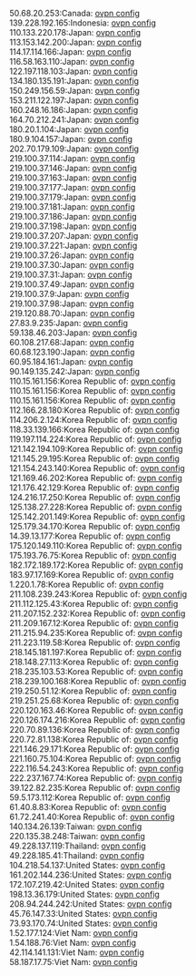 50.68.20.253:Canada: [ovpn config](vpn/50_68_20_253.ovpn)  
139.228.192.165:Indonesia: [ovpn config](vpn/139_228_192_165.ovpn)  
110.133.220.178:Japan: [ovpn config](vpn/110_133_220_178.ovpn)  
113.153.142.200:Japan: [ovpn config](vpn/113_153_142_200.ovpn)  
114.17.114.166:Japan: [ovpn config](vpn/114_17_114_166.ovpn)  
116.58.163.110:Japan: [ovpn config](vpn/116_58_163_110.ovpn)  
122.197.118.103:Japan: [ovpn config](vpn/122_197_118_103.ovpn)  
134.180.135.191:Japan: [ovpn config](vpn/134_180_135_191.ovpn)  
150.249.156.59:Japan: [ovpn config](vpn/150_249_156_59.ovpn)  
153.211.122.197:Japan: [ovpn config](vpn/153_211_122_197.ovpn)  
160.248.16.186:Japan: [ovpn config](vpn/160_248_16_186.ovpn)  
164.70.212.241:Japan: [ovpn config](vpn/164_70_212_241.ovpn)  
180.20.1.104:Japan: [ovpn config](vpn/180_20_1_104.ovpn)  
180.9.104.157:Japan: [ovpn config](vpn/180_9_104_157.ovpn)  
202.70.179.109:Japan: [ovpn config](vpn/202_70_179_109.ovpn)  
219.100.37.114:Japan: [ovpn config](vpn/219_100_37_114.ovpn)  
219.100.37.146:Japan: [ovpn config](vpn/219_100_37_146.ovpn)  
219.100.37.163:Japan: [ovpn config](vpn/219_100_37_163.ovpn)  
219.100.37.177:Japan: [ovpn config](vpn/219_100_37_177.ovpn)  
219.100.37.179:Japan: [ovpn config](vpn/219_100_37_179.ovpn)  
219.100.37.181:Japan: [ovpn config](vpn/219_100_37_181.ovpn)  
219.100.37.186:Japan: [ovpn config](vpn/219_100_37_186.ovpn)  
219.100.37.198:Japan: [ovpn config](vpn/219_100_37_198.ovpn)  
219.100.37.207:Japan: [ovpn config](vpn/219_100_37_207.ovpn)  
219.100.37.221:Japan: [ovpn config](vpn/219_100_37_221.ovpn)  
219.100.37.26:Japan: [ovpn config](vpn/219_100_37_26.ovpn)  
219.100.37.30:Japan: [ovpn config](vpn/219_100_37_30.ovpn)  
219.100.37.31:Japan: [ovpn config](vpn/219_100_37_31.ovpn)  
219.100.37.49:Japan: [ovpn config](vpn/219_100_37_49.ovpn)  
219.100.37.9:Japan: [ovpn config](vpn/219_100_37_9.ovpn)  
219.100.37.98:Japan: [ovpn config](vpn/219_100_37_98.ovpn)  
219.120.88.70:Japan: [ovpn config](vpn/219_120_88_70.ovpn)  
27.83.9.235:Japan: [ovpn config](vpn/27_83_9_235.ovpn)  
59.138.46.203:Japan: [ovpn config](vpn/59_138_46_203.ovpn)  
60.108.217.68:Japan: [ovpn config](vpn/60_108_217_68.ovpn)  
60.68.123.190:Japan: [ovpn config](vpn/60_68_123_190.ovpn)  
60.95.184.161:Japan: [ovpn config](vpn/60_95_184_161.ovpn)  
90.149.135.242:Japan: [ovpn config](vpn/90_149_135_242.ovpn)  
110.15.161.156:Korea Republic of: [ovpn config](vpn/110_15_161_156.ovpn)  
110.15.161.156:Korea Republic of: [ovpn config](vpn/110_15_161_156.ovpn)  
110.15.161.156:Korea Republic of: [ovpn config](vpn/110_15_161_156.ovpn)  
112.166.28.180:Korea Republic of: [ovpn config](vpn/112_166_28_180.ovpn)  
114.206.2.124:Korea Republic of: [ovpn config](vpn/114_206_2_124.ovpn)  
118.33.139.166:Korea Republic of: [ovpn config](vpn/118_33_139_166.ovpn)  
119.197.114.224:Korea Republic of: [ovpn config](vpn/119_197_114_224.ovpn)  
121.142.194.109:Korea Republic of: [ovpn config](vpn/121_142_194_109.ovpn)  
121.145.29.195:Korea Republic of: [ovpn config](vpn/121_145_29_195.ovpn)  
121.154.243.140:Korea Republic of: [ovpn config](vpn/121_154_243_140.ovpn)  
121.169.46.202:Korea Republic of: [ovpn config](vpn/121_169_46_202.ovpn)  
121.176.42.129:Korea Republic of: [ovpn config](vpn/121_176_42_129.ovpn)  
124.216.17.250:Korea Republic of: [ovpn config](vpn/124_216_17_250.ovpn)  
125.138.27.228:Korea Republic of: [ovpn config](vpn/125_138_27_228.ovpn)  
125.142.201.149:Korea Republic of: [ovpn config](vpn/125_142_201_149.ovpn)  
125.179.34.170:Korea Republic of: [ovpn config](vpn/125_179_34_170.ovpn)  
14.39.13.177:Korea Republic of: [ovpn config](vpn/14_39_13_177.ovpn)  
175.120.149.110:Korea Republic of: [ovpn config](vpn/175_120_149_110.ovpn)  
175.193.76.75:Korea Republic of: [ovpn config](vpn/175_193_76_75.ovpn)  
182.172.189.172:Korea Republic of: [ovpn config](vpn/182_172_189_172.ovpn)  
183.97.17.169:Korea Republic of: [ovpn config](vpn/183_97_17_169.ovpn)  
1.220.1.78:Korea Republic of: [ovpn config](vpn/1_220_1_78.ovpn)  
211.108.239.243:Korea Republic of: [ovpn config](vpn/211_108_239_243.ovpn)  
211.112.125.43:Korea Republic of: [ovpn config](vpn/211_112_125_43.ovpn)  
211.207.152.232:Korea Republic of: [ovpn config](vpn/211_207_152_232.ovpn)  
211.209.167.12:Korea Republic of: [ovpn config](vpn/211_209_167_12.ovpn)  
211.215.94.235:Korea Republic of: [ovpn config](vpn/211_215_94_235.ovpn)  
211.223.119.58:Korea Republic of: [ovpn config](vpn/211_223_119_58.ovpn)  
218.145.181.197:Korea Republic of: [ovpn config](vpn/218_145_181_197.ovpn)  
218.148.27.113:Korea Republic of: [ovpn config](vpn/218_148_27_113.ovpn)  
218.235.103.53:Korea Republic of: [ovpn config](vpn/218_235_103_53.ovpn)  
218.239.100.168:Korea Republic of: [ovpn config](vpn/218_239_100_168.ovpn)  
219.250.51.12:Korea Republic of: [ovpn config](vpn/219_250_51_12.ovpn)  
219.251.25.68:Korea Republic of: [ovpn config](vpn/219_251_25_68.ovpn)  
220.120.163.46:Korea Republic of: [ovpn config](vpn/220_120_163_46.ovpn)  
220.126.174.216:Korea Republic of: [ovpn config](vpn/220_126_174_216.ovpn)  
220.70.89.136:Korea Republic of: [ovpn config](vpn/220_70_89_136.ovpn)  
220.72.81.138:Korea Republic of: [ovpn config](vpn/220_72_81_138.ovpn)  
221.146.29.171:Korea Republic of: [ovpn config](vpn/221_146_29_171.ovpn)  
221.160.75.104:Korea Republic of: [ovpn config](vpn/221_160_75_104.ovpn)  
222.116.54.243:Korea Republic of: [ovpn config](vpn/222_116_54_243.ovpn)  
222.237.167.74:Korea Republic of: [ovpn config](vpn/222_237_167_74.ovpn)  
39.122.82.235:Korea Republic of: [ovpn config](vpn/39_122_82_235.ovpn)  
59.5.173.112:Korea Republic of: [ovpn config](vpn/59_5_173_112.ovpn)  
61.40.8.83:Korea Republic of: [ovpn config](vpn/61_40_8_83.ovpn)  
61.72.241.40:Korea Republic of: [ovpn config](vpn/61_72_241_40.ovpn)  
140.134.26.139:Taiwan: [ovpn config](vpn/140_134_26_139.ovpn)  
220.135.38.248:Taiwan: [ovpn config](vpn/220_135_38_248.ovpn)  
49.228.137.119:Thailand: [ovpn config](vpn/49_228_137_119.ovpn)  
49.228.185.41:Thailand: [ovpn config](vpn/49_228_185_41.ovpn)  
104.218.54.137:United States: [ovpn config](vpn/104_218_54_137.ovpn)  
161.202.144.236:United States: [ovpn config](vpn/161_202_144_236.ovpn)  
172.107.219.42:United States: [ovpn config](vpn/172_107_219_42.ovpn)  
198.13.36.179:United States: [ovpn config](vpn/198_13_36_179.ovpn)  
208.94.244.242:United States: [ovpn config](vpn/208_94_244_242.ovpn)  
45.76.147.33:United States: [ovpn config](vpn/45_76_147_33.ovpn)  
73.93.170.74:United States: [ovpn config](vpn/73_93_170_74.ovpn)  
1.52.177.124:Viet Nam: [ovpn config](vpn/1_52_177_124.ovpn)  
1.54.188.76:Viet Nam: [ovpn config](vpn/1_54_188_76.ovpn)  
42.114.141.131:Viet Nam: [ovpn config](vpn/42_114_141_131.ovpn)  
58.187.17.75:Viet Nam: [ovpn config](vpn/58_187_17_75.ovpn)  
